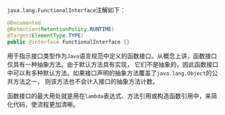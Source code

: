 `java.lang.FunctionalInterface`注解如下：
```java
@Documented
@Retention(RetentionPolicy.RUNTIME)
@Target(ElementType.TYPE)
public @interface FunctionalInterface {}
```
用于指示接口类型作为`Java`语言规范中定义的函数接口。从概念上讲，函数接口仅具有一种抽象方法。由于默认方法具有实现，
它们不是抽象的，因此函数接口中可以有多种默认方法。如果接口声明的抽象方法覆盖了`java.lang.Object`的公共方法之一，
则该方法也不会计入接口的抽象方法计数。

函数接口的最大用处就是用在`lambda`表达式、方法引用或构造函数引用中，来简化代码，使流程更加清晰。